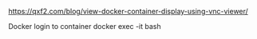 https://qxf2.com/blog/view-docker-container-display-using-vnc-viewer/

Docker login to container
docker exec -it <mycontainer> bash
